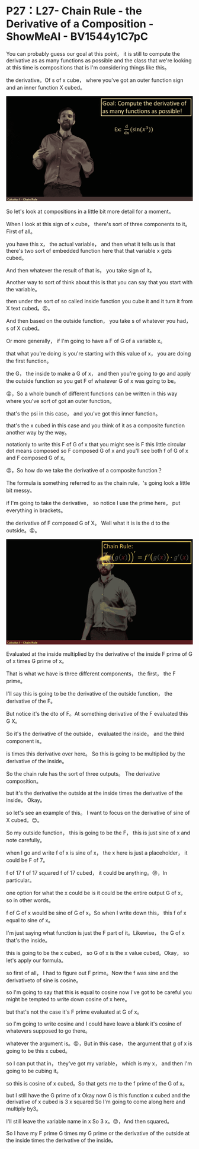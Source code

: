 # P27：L27- Chain Rule - the Derivative of a Composition - ShowMeAI - BV1544y1C7pC

You can probably guess our goal at this point， it is still to compute the derivative as as many functions as possible and the class that we're looking at this time is compositions that is I'm considering things like this。

 the derivative。Of s of x cube， where you've got an outer function sign and an inner function X cubed。



![](img/438c4ecefa866bb335871722e1dbc605_1.png)

So let's look at compositions in a little bit more detail for a moment。

When I look at this sign of x cube， there's sort of three components to it。First of all。

 you have this x， the actual variable， and then what it tells us is that there's two sort of embedded function here that that variable x gets cubed。

And then whatever the result of that is， you take sign of it。

Another way to sort of think about this is that you can say that you start with the variable。

 then under the sort of so called inside function you cube it and it turn it from X text cubed。😡。

And then based on the outside function， you take s of whatever you had， s of X cubed。

Or more generally， if I'm going to have a F of G of a variable x。

 that what you're doing is you're starting with this value of x， you are doing the first function。

 the G， the inside to make a G of x， and then you're going to go and apply the outside function so you get F of whatever G of x was going to be。

😡，So a whole bunch of different functions can be written in this way where you've sort of got an outer function。

 that's the psi in this case， and you've got this inner function。

 that's the x cubed in this case and you think of it as a composite function another way by the way。

 notationly to write this F of G of x that you might see is F this little circular dot means composed so F composed G of x and you'll see both f of G of x and F composed G of x。

😡，So how do we take the derivative of a composite function？

The formula is something referred to as the chain rule，'s going look a little bit messy。

 if I'm going to take the derivative， so notice I use the prime here， put everything in brackets。

 the derivative of F composed G of X。 Well what it is is the d to the outside。😡。



![](img/438c4ecefa866bb335871722e1dbc605_3.png)

Evaluated at the inside multiplied by the derivative of the inside F prime of G of x times G prime of x。

That is what we have is three different components， the first， the F prime。

 I'll say this is going to be the derivative of the outside function， the derivative of the F。

But notice it's the dto of F。At something derivative of the F evaluated this G X。

 So it's the derivative of the outside， evaluated the inside。 and the third component is。

 is times this derivative over here。 So this is going to be multiplied by the derivative of the inside。

 So the chain rule has the sort of three outputs。 The derivative composition。

 but it's the derivative the outside at the inside times the derivative of the inside。 Okay。

 so let's see an example of this。 I want to focus on the derivative of sine of X cubed。😊。

So my outside function， this is going to be the F， this is just sine of x and note carefully。

 when I go and write f of x is sine of x， the x here is just a placeholder， it could be F of 7。

 f of 17 f of 17 squared f of 17 cubed， it could be anything。😡，In particular。

 one option for what the x could be is it could be the entire output G of x， so in other words。

 f of G of x would be sine of G of x。So when I write down this， this f of x equal to sine of x。

 I'm just saying what function is just the F part of it。Likewise， the G of x that's the inside。

 this is going to be the x cubed， so G of x is the x value cubed。Okay， so let's apply our formula。

 so first of all， I had to figure out F prime。Now the f was sine and the derivativeto of sine is cosine。

 so I'm going to say that this is equal to cosine now I've got to be careful you might be tempted to write down cosine of x here。

 but that's not the case it's F prime evaluated at G of x。

 so I'm going to write cosine and I could have leave a blank it's cosine of whatevers supposed to go there。

 whatever the argument is。😡，But in this case， the argument that g of x is going to be this x cubed。

 so I can put that in， they've got my variable， which is my x， and then I'm going to be cubing it。

 so this is cosine of x cubed。So that gets me to the f prime of the G of x。

 but I still have the G prime of x Okay now G is this function x cubed and the derivative of x cubed is 3 x squared So I'm going to come along here and multiply by3。

 I'll still leave the variable name in x So 3 x。😡，And then squared。

So I have my F prime G times my G prime or the derivative of the outside at the inside times the derivative of the inside。

